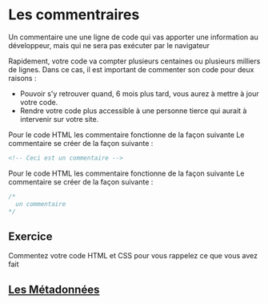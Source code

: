 # Les commentraires

Un commentaire une une ligne de code qui vas apporter une information au développeur, mais qui ne sera pas exécuter par le navigateur 

Rapidement, votre code va compter plusieurs centaines ou plusieurs milliers de lignes. Dans ce cas, il est important de commenter son code pour deux raisons :

- Pouvoir s'y retrouver quand, 6 mois plus tard, vous aurez à mettre à jour votre code.
- Rendre votre code plus accessible à une personne tierce qui aurait à intervenir sur votre site.

Pour le code HTML les commentaire fonctionne de la façon suivante
Le commentaire se créer de la façon suivante :

  ````html
<!-- Ceci est un commentaire -->
  ````

Pour le code HTML les commentaire fonctionne de la façon suivante
Le commentaire se créer de la façon suivante :

  ````css
/*
	un commentaire
*/
````
  
 ## Exercice 
  Commentez votre code HTML et CSS pour vous rappelez ce que vous avez fait


## [Les Métadonnées](META.md)
